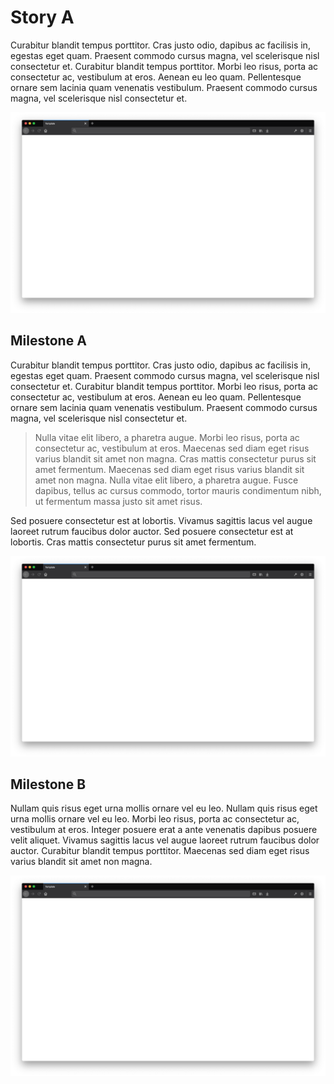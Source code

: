 # Story A
Curabitur blandit tempus porttitor. Cras justo odio, dapibus ac facilisis in, egestas eget quam. Praesent commodo cursus magna, vel scelerisque nisl consectetur et. Curabitur blandit tempus porttitor. Morbi leo risus, porta ac consectetur ac, vestibulum at eros. Aenean eu leo quam. Pellentesque ornare sem lacinia quam venenatis vestibulum. Praesent commodo cursus magna, vel scelerisque nisl consectetur et.

![Template](assets/template.png)


## Milestone A
Curabitur blandit tempus porttitor. Cras justo odio, dapibus ac facilisis in, egestas eget quam. Praesent commodo cursus magna, vel scelerisque nisl consectetur et. Curabitur blandit tempus porttitor. Morbi leo risus, porta ac consectetur ac, vestibulum at eros. Aenean eu leo quam. Pellentesque ornare sem lacinia quam venenatis vestibulum. Praesent commodo cursus magna, vel scelerisque nisl consectetur et.

> Nulla vitae elit libero, a pharetra augue. Morbi leo risus, porta ac consectetur ac, vestibulum at eros. Maecenas sed diam eget risus varius blandit sit amet non magna. Cras mattis consectetur purus sit amet fermentum. Maecenas sed diam eget risus varius blandit sit amet non magna. Nulla vitae elit libero, a pharetra augue. Fusce dapibus, tellus ac cursus commodo, tortor mauris condimentum nibh, ut fermentum massa justo sit amet risus.

Sed posuere consectetur est at lobortis. Vivamus sagittis lacus vel augue laoreet rutrum faucibus dolor auctor. Sed posuere consectetur est at lobortis. Cras mattis consectetur purus sit amet fermentum.

![Template](assets/template.png)


## Milestone B
Nullam quis risus eget urna mollis ornare vel eu leo. Nullam quis risus eget urna mollis ornare vel eu leo. Morbi leo risus, porta ac consectetur ac, vestibulum at eros. Integer posuere erat a ante venenatis dapibus posuere velit aliquet. Vivamus sagittis lacus vel augue laoreet rutrum faucibus dolor auctor. Curabitur blandit tempus porttitor. Maecenas sed diam eget risus varius blandit sit amet non magna.

![Template](assets/template.png)

